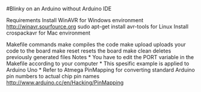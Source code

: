 	
#Blinky on an Arduino without Arduino IDE

Requirements
	Install WinAVR for Windows environment
		http://winavr.sourfource.org
	sudo apt-get install avr-tools for Linux
	Install crospackavr for Mac environment

Makefile commands
	make
		compiles the code
	make upload
		uploads your code to the board
	make reset
		resets the board
	make clean
		deletes previously generated files
Notes
	* You have to edit the PORT variable in the Makefile according to your computer
	* This spesific example is applied to Arduino Uno
	* Refer to Atmega PinMapping for converting standard Arduino pin numbers to actual chip pin names
		http://www.arduino.cc/en/Hacking/PinMapping
